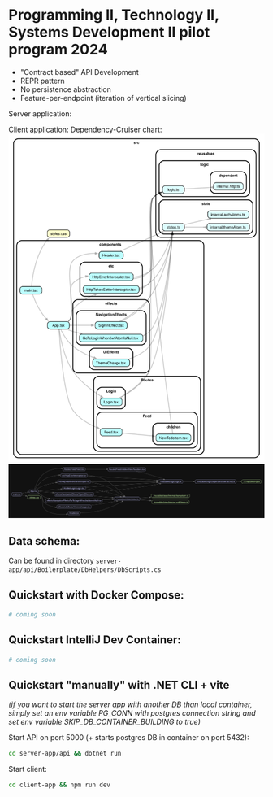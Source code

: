 # Programming II, Technology II, Systems Development II pilot program 2024

- "Contract based" API Development
- REPR pattern
- No persistence abstraction
- Feature-per-endpoint (iteration of vertical slicing)

Server application:



Client application:
Dependency-Cruiser chart:
![Dependency-Cruiser chart](./dependency-graph.svg)
![Madge graph](./graph.png)

## Data schema:

Can be found in directory `server-app/api/Boilerplate/DbHelpers/DbScripts.cs`

## Quickstart with Docker Compose:

```bash
# coming soon
```

## Quickstart IntelliJ Dev Container:

```bash
# coming soon
```

## Quickstart "manually" with .NET CLI + vite

*(if you want to start the server app with another DB than local container, simply set an env variable PG_CONN with
postgres connection string and set env variable SKIP_DB_CONTAINER_BUILDING to true)*

Start API on port 5000 (+ starts postgres DB in container on port 5432):

```bash
cd server-app/api && dotnet run
```

Start client:

```bash
cd client-app && npm run dev
```


